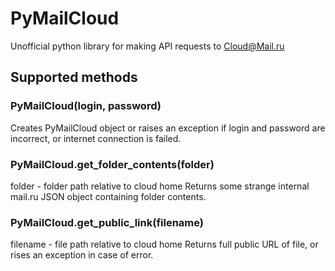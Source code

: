 # PyMailCloud
Unofficial python library for making API requests to Cloud@Mail.ru

## Supported methods

### PyMailCloud(login, password)
Creates PyMailCloud object or raises an exception if login and password are incorrect, or internet connection is failed.

### PyMailCloud.get_folder_contents(folder)
folder - folder path relative to cloud home
Returns some strange internal mail.ru JSON object containing folder contents.

### PyMailCloud.get_public_link(filename)
filename - file path relative to cloud home
Returns full public URL of file, or rises an exception in case of error.
